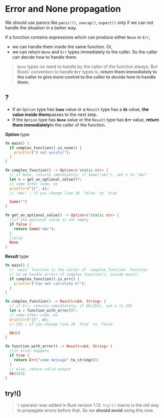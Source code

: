 # Error and None propagation

We should use panics like `panic!()`, `unwrap()`, `expect()` only if we can not handle the situation in a better way.

If a function contains expressions which can produce either `None` or `Err`,

- we can handle them inside the same function. Or,
- we can return  `None`  and  `Err`  types immediately to the caller. So the caller can decide how to handle them.

> `None` types no need to handle by the caller of the function always. But Rusts’ convention to handle **`Err`** types is, **return them immediately to the caller to give more control to the caller to decide how to handle them.**

## ?

- If an  `Option`  type has  **`Some`**  value or a  `Result`  type has a  **`Ok`**  value,  **the value inside them**passes to the next step.
- If the  `Option`  type has  **`None`**  value or the  `Result`  type has  **`Err`**  value,  **return them immediately**to the caller of the function.

**Option** type

```rs
fn main() {
  if complex_function().is_none() {
    println!("X not exists!");
  }
}

fn complex_function() -> Option<&'static str> {
  // if None, returns immidiately; if Some("abc"), set x to "abc"
  let x = get_an_optional_value()?;
  // some other code, ex
  println!("{}", x);
  // "abc" ; if you change line 19 `false` to `true`

  Some("")
}

fn get_an_optional_value() -> Option<&'static str> {
  //if the optional value is not empty
  if false {
    return Some("abc");
  }
  //else
  None
}
```

**Result** type

```rs
fn main() {
  // `main` function is the caller of `complex_function` function
  // So we handle errors of complex_function(), inside main()
  if complex_function().is_err() {
    println!("Can not calculate X!");
  }
}

fn complex_function() -> Result<u64, String> {
  // if Err, returns immidiately; if Ok(255), set x to 255
  let x = function_with_error()?;
  // some other code, ex
  println!("{}", x);
  // 255 ; if you change line 20 `true` to `false`

  Ok(0)
}

fn function_with_error() -> Result<u64, String> {
  //if error happens
  if true {
    return Err("some message".to_string());
  }
  // else, return valid output
  Ok(255)
}
```

## try!()

> `?` operator was added in Rust version 1.13. `try!()` macro is the old way to propagate errors before that. So we **should avoid** using this now.
